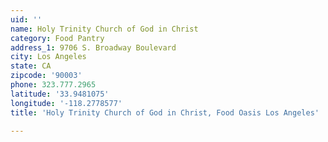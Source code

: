 ```yaml
---
uid: ''
name: Holy Trinity Church of God in Christ
category: Food Pantry
address_1: 9706 S. Broadway Boulevard
city: Los Angeles
state: CA
zipcode: '90003'
phone: 323.777.2965
latitude: '33.9481075'
longitude: '-118.2778577'
title: 'Holy Trinity Church of God in Christ, Food Oasis Los Angeles'

---
```

